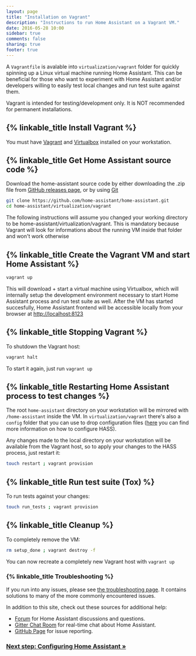 ```yaml
---
layout: page
title: "Installation on Vagrant"
description: "Instructions to run Home Assistant on a Vagrant VM."
date: 2016-05-28 10:00
sidebar: true
comments: false
sharing: true
footer: true
---
```


A `Vagrantfile` is avalable into `virtualization/vagrant` folder for quickly spinning up a Linux virtual machine running Home Assistant. This can be beneficial for those who want to experiment with Home Assistant and/or developers willing to easily test local changes and run test suite against them.

<p class='note'>
Vagrant is intended for testing/development only. It is NOT recommended for permanent installations.
</p>

## {% linkable_title Install Vagrant %}

You must have [Vagrant](https://www.vagrantup.com/downloads.html) and [Virtualbox](https://www.virtualbox.org/wiki/Downloads) installed on your workstation.

## {% linkable_title Get Home Assistant source code %}

Download the home-assistant source code by either downloading the .zip file from [GitHub releases page](https://github.com/home-assistant/home-assistant/releases), or by using [Git](https://git-scm.com/)

```bash
git clone https://github.com/home-assistant/home-assistant.git
cd home-assistant/virtualization/vagrant
```

<p class='note'>
The following instructions will assume you changed your working directory to be home-assistant/virtualization/vagrant. This is mandatory because Vagrant will look for informations about the running VM inside that folder and won't work otherwise
</p>

## {% linkable_title Create the Vagrant VM and start Home Assistant %}

```bash
vagrant up
```

This will download + start a virtual machine using Virtualbox, which will internally setup the development environment necessary to start Home Assistant process and run test suite as well. After the VM has started succesfully, Home Assistant frontend will be accessible locally from your browser at [http://localhost:8123](http://localhost:8123)

## {% linkable_title Stopping Vagrant %}

To shutdown the Vagrant host:

```bash
vagrant halt
```

To start it again, just run `vagrant up`

## {% linkable_title Restarting Home Assistant process to test changes %}

The root `home-assistant` directory on your workstation will be mirrored with `/home-assistant` inside the VM. In `virtualization/vagrant` there's also a `config` folder that you can use to drop configuration files ([here](https://home-assistant.io/getting-started/configuration/) you can find more information on how to configure HASS).

Any changes made to the local directory on your workstation will be available from the Vagrant host, so to apply your changes to the HASS process, just restart it:

```bash
touch restart ; vagrant provision
```

## {% linkable_title Run test suite (Tox) %}

To run tests against your changes:

```bash
touch run_tests ; vagrant provision
```

## {% linkable_title Cleanup %}

To completely remove the VM:

```bash
rm setup_done ; vagrant destroy -f
```

You can now recreate a completely new Vagrant host with `vagrant up`


### {% linkable_title Troubleshooting %}

If you run into any issues, please see [the troubleshooting page](/getting-started/troubleshooting/). It contains solutions to many of the more commonly encountered issues.

In addition to this site, check out these sources for additional help:

 - [Forum](https://community.home-assistant.io) for Home Assistant discussions and questions.
 - [Gitter Chat Room](https://gitter.im/home-assistant/home-assistant) for real-time chat about Home Assistant.
 - [GitHub Page](https://github.com/home-assistant/home-assistant/issues) for issue reporting.

### [Next step: Configuring Home Assistant &raquo;](/getting-started/configuration/)
